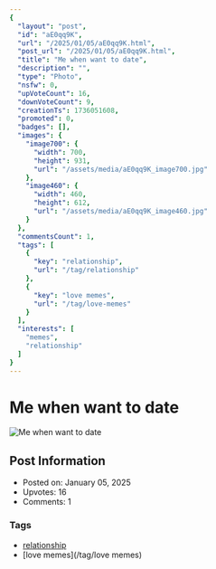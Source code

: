 ```yaml
---
{
  "layout": "post",
  "id": "aE0qq9K",
  "url": "/2025/01/05/aE0qq9K.html",
  "post_url": "/2025/01/05/aE0qq9K.html",
  "title": "Me when want to date",
  "description": "",
  "type": "Photo",
  "nsfw": 0,
  "upVoteCount": 16,
  "downVoteCount": 9,
  "creationTs": 1736051608,
  "promoted": 0,
  "badges": [],
  "images": {
    "image700": {
      "width": 700,
      "height": 931,
      "url": "/assets/media/aE0qq9K_image700.jpg"
    },
    "image460": {
      "width": 460,
      "height": 612,
      "url": "/assets/media/aE0qq9K_image460.jpg"
    }
  },
  "commentsCount": 1,
  "tags": [
    {
      "key": "relationship",
      "url": "/tag/relationship"
    },
    {
      "key": "love memes",
      "url": "/tag/love-memes"
    }
  ],
  "interests": [
    "memes",
    "relationship"
  ]
}
---
```


# Me when want to date

![Me when want to date](/assets/media/aE0qq9K_image700.jpg)

## Post Information

- Posted on: January 05, 2025
- Upvotes: 16
- Comments: 1

### Tags

- [relationship](/tag/relationship)
- [love memes](/tag/love memes)
